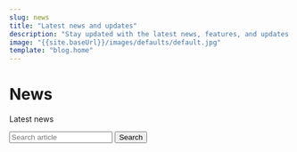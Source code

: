 ```yaml
---
slug: news
title: "Latest news and updates"
description: "Stay updated with the latest news, features, and updates about our static site generator. Discover what’s new and exciting."
image: "{{site.baseUrl}}/images/defaults/default.jpg"
template: "blog.home"
---
```


# News

Latest news

<form action="/api/posts.json" id="search-form">
    <label for="term">
        <input type="text" name="term" id="term" placeholder="Search article">
    </label>
    <input type="submit" value="Search">
</form>
